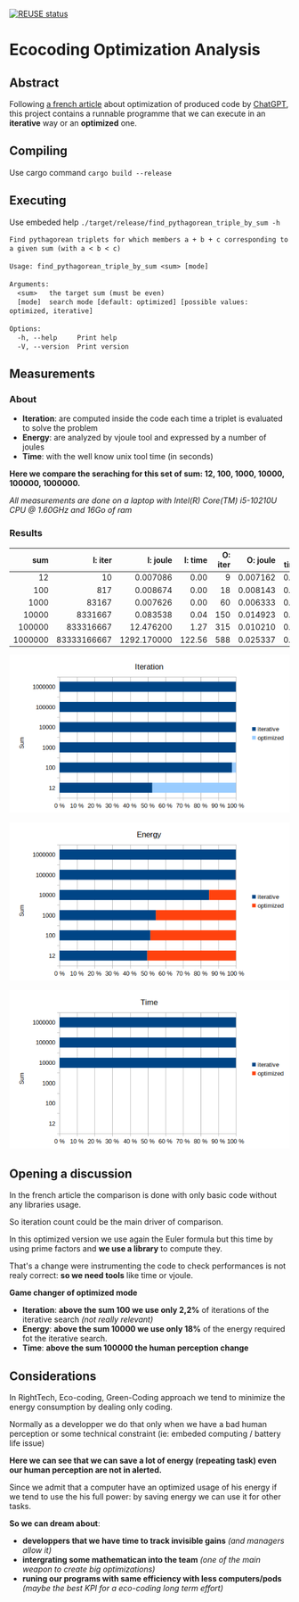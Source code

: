 <!--
SPDX-FileCopyrightText: 2023 Davidson <twister@davidson.fr>
SPDX-License-Identifier: CC-BY-NC-SA-4.0
-->

[![REUSE status](https://api.reuse.software/badge/github.com/fsfe/reuse-tool)](https://api.reuse.software/info/github.com/fsfe/reuse-tool)

# Ecocoding Optimization Analysis

## Abstract

Following [a french article](https://www.davidson.fr/blog/righttech-thinking) about optimization of produced code by [ChatGPT](https://openai.com/blog/chatgpt/), this project contains a runnable programme that we can execute in an **iterative** way or an **optimized** one.

## Compiling

Use cargo command `cargo build --release`

## Executing

Use embeded help `./target/release/find_pythagorean_triple_by_sum -h`

```
Find pythagorean triplets for which members a + b + c corresponding to a given sum (with a < b < c)

Usage: find_pythagorean_triple_by_sum <sum> [mode]

Arguments:
  <sum>   the target sum (must be even)
  [mode]  search mode [default: optimized] [possible values: optimized, iterative]

Options:
  -h, --help     Print help
  -V, --version  Print version
```

## Measurements

### About

* **Iteration**: are computed inside the code each time a triplet is evaluated to solve the problem 
* **Energy**: are analyzed by vjoule tool and expressed by a number of joules
* **Time**: with the well know unix tool time (in seconds)

**Here we compare the seraching for this set of sum: 12, 100, 1000, 10000, 100000, 1000000.**

*All measurements are done on a laptop with Intel(R) Core(TM) i5-10210U CPU @ 1.60GHz and 16Go of ram*

### Results

|sum    |I: iter    |I: joule    |I: time|O: iter|O: joule |O: time|
|------:|----------:|-----------:|------:|------:|--------:|------:|
|     12|         10|    0.007086|   0.00|      9| 0.007162|   0.00|
|    100|        817|    0.008674|   0.00|     18| 0.008143|   0.00|
|   1000|      83167|    0.007626|   0.00|     60| 0.006333|   0.00|
|  10000|    8331667|    0.083538|   0.04|    150| 0.014923|   0.00|
| 100000|  833316667|   12.476200|   1.27|    315| 0.010210|   0.00|
|1000000|83333166667| 1292.170000| 122.56|    588| 0.025337|   0.00|


![Iteration %diff](https://github.com/davidson-consulting/Ecocoding-Optimization-Analysis/blob/main/measurements/iteration.png)

![Energy %diff](https://github.com/davidson-consulting/Ecocoding-Optimization-Analysis/blob/main/measurements/energy.png)

![Time %diff](https://github.com/davidson-consulting/Ecocoding-Optimization-Analysis/blob/main/measurements/time.png)

## Opening a discussion

In the french article the comparison is done with only basic code without any libraries usage.

So iteration count could be the main driver of comparison.

In this optimized version we use again the Euler formula but this time by using prime factors and **we use a library** to compute they.

That's a change were instrumenting the code to check performances is not realy correct: **so we need tools** like time or vjoule.

**Game changer of optimized mode**
* **Iteration**: **above the sum 100 we use only 2,2%** of iterations of the iterative search *(not really relevant)*
* **Energy**: **above the sum 10000 we use only 18%** of the energy required fot the iterative search.
* **Time**: **above the sum 100000 the human perception change**

## Considerations

In RightTech, Eco-coding, Green-Coding approach we tend to minimize the energy consumption by dealing only coding.

Normally as a developper we do that only when we have a bad human perception or some technical constraint (ie: embeded computing / battery life issue)

**Here we can see that we can save a lot of energy (repeating task) even our human perception are not in alerted.**

Since we admit that a computer have an optimized usage of his energy if we tend to use the his full power: by saving energy we can use it for other tasks.

**So we can dream about**:
* **developpers that we have time to track invisible gains** *(and managers allow it)*
* **intergrating some mathematican into the team** *(one of the main weapon to create big optimizations)*
* **runing our programs with same efficiency with less computers/pods** *(maybe the best KPI for a eco-coding long term effort)*
